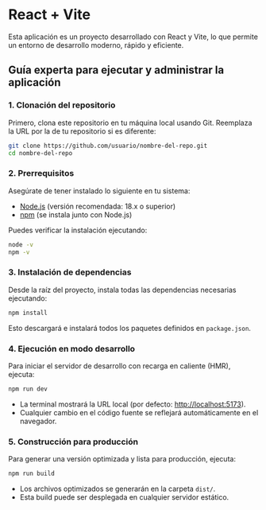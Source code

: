 # React + Vite

Esta aplicación es un proyecto desarrollado con React y Vite, lo que permite un entorno de desarrollo moderno, rápido y eficiente.

## Guía experta para ejecutar y administrar la aplicación

### 1. Clonación del repositorio

Primero, clona este repositorio en tu máquina local usando Git. Reemplaza la URL por la de tu repositorio si es diferente:

```bash
git clone https://github.com/usuario/nombre-del-repo.git
cd nombre-del-repo
```

### 2. Prerrequisitos

Asegúrate de tener instalado lo siguiente en tu sistema:

- [Node.js](https://nodejs.org/) (versión recomendada: 18.x o superior)
- [npm](https://www.npmjs.com/) (se instala junto con Node.js)

Puedes verificar la instalación ejecutando:

```bash
node -v
npm -v
```

### 3. Instalación de dependencias

Desde la raíz del proyecto, instala todas las dependencias necesarias ejecutando:

```bash
npm install
```

Esto descargará e instalará todos los paquetes definidos en `package.json`.

### 4. Ejecución en modo desarrollo

Para iniciar el servidor de desarrollo con recarga en caliente (HMR), ejecuta:

```bash
npm run dev
```

- La terminal mostrará la URL local (por defecto: [http://localhost:5173](http://localhost:5173)).
- Cualquier cambio en el código fuente se reflejará automáticamente en el navegador.

### 5. Construcción para producción

Para generar una versión optimizada y lista para producción, ejecuta:

```bash
npm run build
```

- Los archivos optimizados se generarán en la carpeta `dist/`.
- Esta build puede ser desplegada en cualquier servidor estático.
